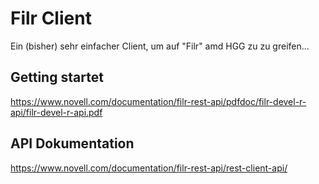 # Filr Client
Ein (bisher) sehr einfacher Client, um auf "Filr" amd HGG zu zu greifen...

## Getting startet
https://www.novell.com/documentation/filr-rest-api/pdfdoc/filr-devel-r-api/filr-devel-r-api.pdf

## API Dokumentation
https://www.novell.com/documentation/filr-rest-api/rest-client-api/
